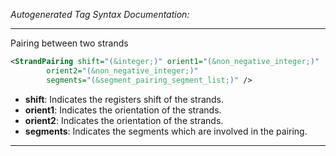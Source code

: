<!-- THIS IS AN AUTOGENERATED FILE: Don't edit it directly, instead change the schema definition in the code itself. -->

_Autogenerated Tag Syntax Documentation:_

---
Pairing between two strands

```xml
<StrandPairing shift="(&integer;)" orient1="(&non_negative_integer;)"
        orient2="(&non_negative_integer;)"
        segments="(&segment_pairing_segment_list;)" />
```

-   **shift**: Indicates the registers shift of the strands.
-   **orient1**: Indicates the orientation of the strands.
-   **orient2**: Indicates the orientation of the strands.
-   **segments**: Indicates the segments which are involved in the pairing.

---
